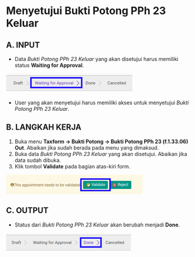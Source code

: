 # Menyetujui Bukti Potong PPh 23 Keluar

## A. INPUT

* Data *Bukti Potong PPh 23 Keluar* yang akan disetujui harus memiliki status **Waiting for Approval**.

![](../../img/bukpot-pph-23-keluar/status-waiting-for-approval.png)

* User yang akan menyetujui harus memiliki akses untuk menyetujui *Bukti Potong PPh 23 Keluar*.

## B. LANGKAH KERJA

1. Buka menu **Taxform -> Bukti Potong -> Bukti Potong PPh 23 (f.1.33.06) Out**. Abaikan jika sudah berada pada menu yang dimaksud.
2. Buka data *Bukti Potong PPh 23 Keluar* yang akan disetujui. Abaikan jika data sudah dibuka.
3. Klik tombol **Validate** pada bagian atas-kiri form.

![](../../img/bukpot-pph-23-keluar/tombol-validate.png)

## C. OUTPUT

* Status dari *Bukti Potong PPh 23 Keluar* akan berubah menjadi **Done**.

![](../../img/bukpot-pph-23-keluar/status-done.png)
